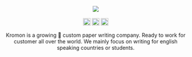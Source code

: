 <p align="center">
    <img src="https://github.com/IAmGitau/freelancer-backend/blob/master/templates/img/Kromon.png">
    <br>
    <br>
    <img height="20px" src="https://api.netlify.com/api/v1/badges/88afbb86-1657-4de0-b211-79371fd3004a/deploy-status">
    <img height="20px" src="https://github.com/IAmGitau/freelancer-backend/workflows/Unit%20Tests/badge.svg">
    <img height="20px" src="https://github.com/IAmGitau/freelancer-backend/workflows/Linting/badge.svg">
</p>
<p align="center">
Kromon is a growing 🚀 custom paper writing company. Ready to work for customer all over the world. We mainly focus on writing for english speaking countries or students.
</p>
